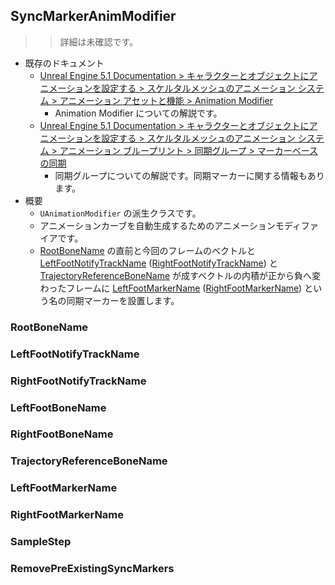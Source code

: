 ## SyncMarkerAnimModifier

>> 詳細は未確認です。

* 既存のドキュメント
	* [Unreal Engine 5.1 Documentation > キャラクターとオブジェクトにアニメーションを設定する > スケルタルメッシュのアニメーション システム > アニメーション アセットと機能 > Animation Modifier]
		* Animation Modifier についての解説です。
	* [Unreal Engine 5.1 Documentation > キャラクターとオブジェクトにアニメーションを設定する > スケルタルメッシュのアニメーション システム > アニメーション ブループリント > 同期グループ > マーカーベースの同期]
		* 同期グループについての解説です。同期マーカーに関する情報もあります。
* 概要
	* `UAnimationModifier` の派生クラスです。
	* アニメーションカーブを自動生成するためのアニメーションモディファイアです。
	* [RootBoneName] の直前と今回のフレームのベクトルと [LeftFootNotifyTrackName] ([RightFootNotifyTrackName]) と [TrajectoryReferenceBoneName] が成すベクトルの内積が正から負へ変わったフレームに [LeftFootMarkerName] ([RightFootMarkerName]) という名の同期マーカーを設置します。

### RootBoneName
### LeftFootNotifyTrackName
### RightFootNotifyTrackName
### LeftFootBoneName
### RightFootBoneName
### TrajectoryReferenceBoneName
### LeftFootMarkerName
### RightFootMarkerName
### SampleStep
### RemovePreExistingSyncMarkers


[Unreal Engine 5.1 Documentation > キャラクターとオブジェクトにアニメーションを設定する > スケルタルメッシュのアニメーション システム > アニメーション ブループリント > 同期グループ > マーカーベースの同期]: https://docs.unrealengine.com/5.1/ja/animation-sync-groups-in-unreal-engine/#%E3%83%9E%E3%83%BC%E3%82%AB%E3%83%BC%E3%83%99%E3%83%BC%E3%82%B9%E3%81%AE%E5%90%8C%E6%9C%9F


<!--- ページ内のリンク --->

<!--- 自前の画像へのリンク --->

<!--- generated --->
[RootBoneName]: #rootbonename
[LeftFootNotifyTrackName]: #leftfootnotifytrackname
[RightFootNotifyTrackName]: #rightfootnotifytrackname
[TrajectoryReferenceBoneName]: #trajectoryreferencebonename
[LeftFootMarkerName]: #leftfootmarkername
[RightFootMarkerName]: #rightfootmarkername
[Unreal Engine 5.1 Documentation > キャラクターとオブジェクトにアニメーションを設定する > スケルタルメッシュのアニメーション システム > アニメーション アセットと機能 > Animation Modifier]: https://docs.unrealengine.com/5.1/ja/animation-modifiers-in-unreal-engine/
[Unreal Engine 5.1 Documentation > キャラクターとオブジェクトにアニメーションを設定する > スケルタルメッシュのアニメーション システム > アニメーション ブループリント > 同期グループ > マーカーベースの同期]: https://docs.unrealengine.com/5.1/ja/animation-sync-groups-in-unreal-engine/#%E3%83%9E%E3%83%BC%E3%82%AB%E3%83%BC%E3%83%99%E3%83%BC%E3%82%B9%E3%81%AE%E5%90%8C%E6%9C%9F
